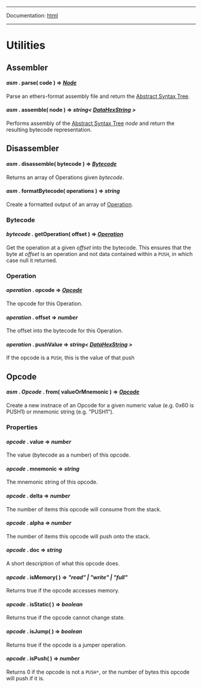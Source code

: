 -----

Documentation: [html](https://docs.ethers.io/)

-----

Utilities
=========

Assembler
---------

#### *asm* . **parse**( code ) => *[Node](/v5/api/other/assembly/ast/#asm-node)*

Parse an ethers-format assembly file and return the [Abstract Syntax Tree](/v5/api/other/assembly/ast/).


#### *asm* . **assemble**( node ) => *string< [DataHexString](/v5/api/utils/bytes/#DataHexString) >*

Performs assembly of the [Abstract Syntax Tree](/v5/api/other/assembly/ast/) *node* and return the resulting bytecode representation.


Disassembler
------------

#### *asm* . **disassemble**( bytecode ) => *[Bytecode](/v5/api/other/assembly/api/#asm-bytecode)*

Returns an array of Operations given *bytecode*.


#### *asm* . **formatBytecode**( operations ) => *string*

Create a formatted output of an array of [Operation](/v5/api/other/assembly/api/#asm-operation).


### Bytecode

#### *bytecode* . **getOperation**( offset ) => *[Operation](/v5/api/other/assembly/api/#asm-operation)*

Get the operation at a given *offset* into the bytecode. This ensures that the byte at *offset* is an operation and not data contained within a `PUSH`, in which case null it returned.


### Operation

#### *operation* . **opcode** => *[Opcode](/v5/api/other/assembly/api/#asm-opcode)*

The opcode for this Operation.


#### *operation* . **offset** => *number*

The offset into the bytecode for this Operation.


#### *operation* . **pushValue** => *string< [DataHexString](/v5/api/utils/bytes/#DataHexString) >*

If the opcode is a `PUSH`, this is the value of that push


Opcode
------

#### *asm* . *Opcode* . **from**( valueOrMnemonic ) => *[Opcode](/v5/api/other/assembly/api/#asm-opcode)*

Create a new instnace of an Opcode for a given numeric value (e.g. 0x60 is PUSH1) or mnemonic string (e.g. "PUSH1").


### Properties

#### *opcode* . **value** => *number*

The value (bytecode as a number) of this opcode.


#### *opcode* . **mnemonic** => *string*

The mnemonic string of this opcode.


#### *opcode* . **delta** => *number*

The number of items this opcode will consume from the stack.


#### *opcode* . **alpha** => *number*

The number of items this opcode will push onto the stack.


#### *opcode* . **doc** => *string*

A short description of what this opcode does.


#### *opcode* . **isMemory**( ) => *"read" | "write" | "full"*

Returns true if the opcode accesses memory.


#### *opcode* . **isStatic**( ) => *boolean*

Returns true if the opcode cannot change state.


#### *opcode* . **isJump**( ) => *boolean*

Returns true if the opcode is a jumper operation.


#### *opcode* . **isPush**( ) => *number*

Returns 0 if the opcode is not a `PUSH*`, or the number of bytes this opcode will push if it is.


